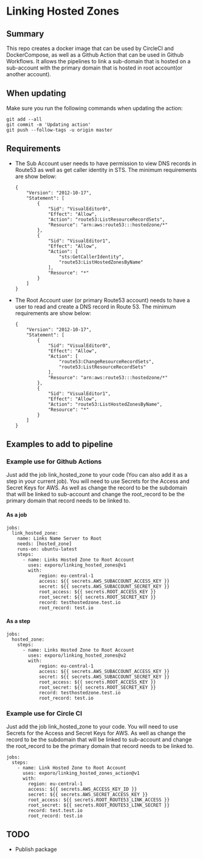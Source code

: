 # Linking Hosted Zones

## Summary
This repo creates a docker image that can be used by CircleCI and DockerCompose, as well as a Github Action that can be used in Github Workflows. It allows the pipelines to link a sub-domain that is hosted on a sub-account with the primary domain that is hosted in root account(or another account).

## When updating
Make sure you run the following commands when updating the action:
```
git add --all
git commit -m 'Updating action'
git push --follow-tags -u origin master
```

## Requirements
 - The Sub Account user needs to have permission to view DNS records in Route53 as well as get caller identity in STS. The minimum requirements are show below:
    ```
    {
        "Version": "2012-10-17",
        "Statement": [
            {
                "Sid": "VisualEditor0",
                "Effect": "Allow",
                "Action": "route53:ListResourceRecordSets",
                "Resource": "arn:aws:route53:::hostedzone/*"
            },
            {
                "Sid": "VisualEditor1",
                "Effect": "Allow",
                "Action": [
                    "sts:GetCallerIdentity",
                    "route53:ListHostedZonesByName"
                ],
                "Resource": "*"
            }
        ]
    }
    ```
 - The Root Account user (or primary Route53 account) needs to have a user to read and create a DNS record in Route 53. The minimum requirements are show below:
    ```
    {
        "Version": "2012-10-17",
        "Statement": [
            {
                "Sid": "VisualEditor0",
                "Effect": "Allow",
                "Action": [
                    "route53:ChangeResourceRecordSets",
                    "route53:ListResourceRecordSets"
                ],
                "Resource": "arn:aws:route53:::hostedzone/*"
            },
            {
                "Sid": "VisualEditor1",
                "Effect": "Allow",
                "Action": "route53:ListHostedZonesByName",
                "Resource": "*"
            }
        ]
    }
    ```

## Examples to add to pipeline
### Example use for Github Actions
Just add the job link_hosted_zone to your code (You can also add it as a step in your current job). You will need to use Secrets for the Access and Secret Keys for AWS. As well as change the record to be the subdomain that will be linked to sub-account and change the root_record to be the primary domain that record needs to be linked to.
#### As a job
```
jobs:
  link_hosted_zone:
    name: Links Name Server to Root
    needs: [hosted_zone]
    runs-on: ubuntu-latest
    steps:
      - name: Links Hosted Zone to Root Account
        uses: exporo/linking_hosted_zones@v1
        with:
            region: eu-central-1
            access: ${{ secrets.AWS_SUBACCOUNT_ACCESS_KEY }}
            secret: ${{ secrets.AWS_SUBACCOUNT_SECRET_KEY }}
            root_access: ${{ secrets.ROOT_ACCESS_KEY }}
            root_secret: ${{ secrets.ROOT_SECRET_KEY }}
            record: testhostedzone.test.io
            root_record: test.io
```
#### As a step
```
jobs:
  hosted_zone:
    steps:
      - name: Links Hosted Zone to Root Account
        uses: exporo/linking_hosted_zones@v2
        with:
            region: eu-central-1
            access: ${{ secrets.AWS_SUBACCOUNT_ACCESS_KEY }}
            secret: ${{ secrets.AWS_SUBACCOUNT_SECRET_KEY }}
            root_access: ${{ secrets.ROOT_ACCESS_KEY }}
            root_secret: ${{ secrets.ROOT_SECRET_KEY }}
            record: testhostedzone.test.io
            root_record: test.io
```

### Example use for Circle CI
Just add the job link_hosted_zone to your code. You will need to use Secrets for the Access and Secret Keys for AWS. As well as change the record to be the subdomain that will be linked to sub-account and change the root_record to be the primary domain that record needs to be linked to.
```
jobs:
  steps:
    - name: Link Hosted Zone to Root Account
      uses: exporo/linking_hosted_zones_action@v1
      with:
        region: eu-central-1
        access: ${{ secrets.AWS_ACCESS_KEY_ID }}
        secret: ${{ secrets.AWS_SECRET_ACCESS_KEY }}
        root_access: ${{ secrets.ROOT_ROUTE53_LINK_ACCESS }}
        root_secret: ${{ secrets.ROOT_ROUTE53_LINK_SECRET }}
        record: test.test.io
        root_record: test.io
```

## TODO
- Publish package
